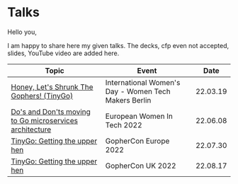 # Talks

Hello you,

I am happy to share here my given talks.
The decks, cfp even not accepted, slides, YouTube video are added here.

| Topic                                                                                            | Event                                                | Date     |
|--------------------------------------------------------------------------------------------------|------------------------------------------------------|----------|
| [Honey, Let's Shrunk The Gophers! (TinyGo)](./IWD-2022-WTM-Berlin-TinyGo/README.md)              | International Women's Day - Women Tech Makers Berlin | 22.03.19 |
| [Do's and Don'ts moving to Go microservices architecture](./European-WomenInTech-2022/README.md) | European Women In Tech 2022                          | 22.06.08 |
| [TinyGo: Getting the upper hen](./GopherConEU-2022/README.md)                                    | GopherCon Europe 2022                                | 22.07.30 |
| [TinyGo: Getting the upper hen](./GopherConUK-2022/README.md)                                    | GopherCon UK 2022                                    | 22.08.17 |
